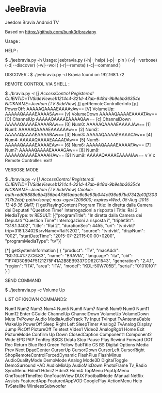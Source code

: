 # JeeBravia
Jeedom Bravia Android TV 

Based on https://github.com/bunk3r/braviapy

Usage :

HELP :

$ ./jeebravia.py -h
Usage: jeebravia.py (-h|--help) (-p|--pin <pin>) (-v|--verbose) (-d|--discover) (-w|--wol <macaddr>) (-r|--remote) (-c|--command <command>)
    
DISCOVER :
$ ./jeebravia.py -d
Bravia found on 192.168.1.72

REMOTE CONTROL VIA SHELL :

$ ./bravia.py -r
[*] AccessControl
Registered!
CLIENTID=TVSideView:eb1214c4-321d-47ab-948d-9b9ebb36354e
NICKNAME=Jeedom (TV SideView)
[*] getRemoteControllerInfo
[p] PowerOff: AAAAAQAAAAEAAAAvAw==
[V] VolumeUp: AAAAAQAAAAEAAAASAw==
[v] VolumeDown AAAAAQAAAAEAAAATAw==
[C] ChannelUp AAAAAQAAAAEAAAAQAw==
[c] ChannelDown AAAAAQAAAAEAAAARAw==
[0] Num0: AAAAAQAAAAEAAAAJAw==
[1] Num1: AAAAAQAAAAEAAAAAAw==
[2] Num2: AAAAAQAAAAEAAAABAw==
[3] Num3: AAAAAQAAAAEAAAACAw==
[4] Num4: AAAAAQAAAAEAAAADAw==
[5] Num5: AAAAAQAAAAEAAAAEAw==
[6] Num6: AAAAAQAAAAEAAAAFAw==
[7] Num7: AAAAAQAAAAEAAAAGAw==
[8] Num8: AAAAAQAAAAEAAAAHAw==
[9] Num9: AAAAAQAAAAEAAAAIAw==
v
V
x
Remote Controller: exit!

VERBOSE MODE

$ ./bravia.py -v
[*] AccessControl
Registered!
CLIENTID=TVSideView:eb1214c4-321d-47ab-948d-9b9ebb36354e
NICKNAME=Jeedom (TV SideView)
Cookie: auth=ed06888a8b4f56bc47d61aaac6c8e93b044c936a87bd7342b10ff303717b2ebf; path=/sony/; max-age=1209600; expires=Wed, 05-Aug-2015 13:46:36 GMT;
[*] getPlayingContent
Program Title: In diretta dalla Camera dei Deputati "Question Time" Interrogazioni a risposta i
Title: Rai 2
MediaType: tv
RESULT:  [{"programTitle": "In diretta dalla Camera dei Deputati \"Question Time\" Interrogazioni a risposta i", "tripletStr": "318.1.3402", "title": "Rai 2", "durationSec": 4455, "uri": "tv:dvbt?trip=318.1.3402&srvName=Rai%202", "source": "tv:dvbt", "dispNum": "002", "startDateTime": "2015-07-22T15:00:00+0200", "programMediaType": "tv"}]

[*] getSystemInformation
[
    {
        "product": "TV",
        "macAddr": "B0:10:41:72:C6:83",
        "name": "BRAVIA",
        "language": "ita",
        "cid": "1F74D30894F5121275F41A2B8EB9337DD62C1543",
        "generation": "2.4.1",
        "region": "ITA",
        "area": "ITA",
        "model": "KDL-50W705B",
        "serial": "01010101"
    }
]


SEND COMMAND

$ ./jeebravia.py -c Volume Up

LIST OF KNOWN COMMANDS:

Num1
Num2
Num3
Num4
Num5
Num6
Num7
Num8
Num9
Num0
Num11
Num12
Enter
GGuide
ChannelUp
ChannelDown
VolumeUp
VolumeDown
Mute
TvPower
Audio
MediaAudioTrack
Tv
Input
TvInput
TvAntennaCable
WakeUp
PowerOff
Sleep
Right
Left
SleepTimer
Analog2
TvAnalog
Display
Jump
PicOff
PictureOff
Teletext
Video1
Video2
AnalogRgb1
Home
Exit
PictureMode
Confirm
Up
Down
ClosedCaption
Component1
Component2
Wide
EPG
PAP
TenKey
BSCS
Ddata
Stop
Pause
Play
Rewind
Forward
DOT
Rec
Return
Blue
Red
Green
Yellow
SubTitle
CS
BS
Digital
Options
Media
Prev
Next
DpadCenter
CursorUp
CursorDown
CursorLeft
CursorRight
ShopRemoteControlForcedDynamic
FlashPlus
FlashMinus
AudioQualityMode
DemoMode
Analog
Mode3D
DigitalToggle
DemoSurround
*AD
AudioMixUp
AudioMixDown
PhotoFrame
Tv_Radio
SyncMenu
Hdmi1
Hdmi2
Hdmi3
Hdmi4
TopMenu
PopUpMenu
OneTouchTimeRec
OneTouchView
DUX
FootballMode
iManual
Netflix
Assists
FeaturedApp
FeaturedAppVOD
GooglePlay
ActionMenu
Help
TvSatellite
WirelessSubwoofer
